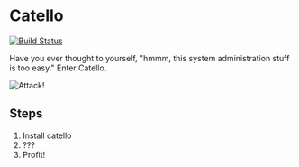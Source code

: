 Catello
=======

[![Build Status](https://travis-ci.org/Catello/catello.svg?branch=master)](https://travis-ci.org/Catello/catello)


Have you ever thought to yourself, "hmmm, this system administration stuff is too easy." Enter Catello.


![Attack!](http://www.catster.com/files/big-cat-castle.jpg)

Steps
-----

1. Install catello
2. ???
3. Profit!
